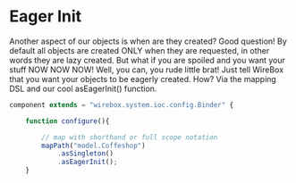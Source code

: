 # Eager Init

Another aspect of our objects is when are they created? Good question! By default all objects are created ONLY when they are requested, in other words they are lazy created. But what if you are spoiled and you want your stuff NOW NOW NOW! Well, you can, you rude little brat! Just tell WireBox that you want your objects to be eagerly created. How? Via the mapping DSL and our cool asEagerInit() function.


```javascript
component extends = "wirebox.system.ioc.config.Binder" {

    function configure(){

        // map with shorthand or full scope notation
        mapPath("model.Coffeshop")
            .asSingleton()
            .asEagerInit();
    }
```
